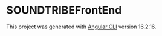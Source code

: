 # SOUNDTRIBEFrontEnd

This project was generated with [Angular CLI](https://github.com/angular/angular-cli) version 16.2.16.

